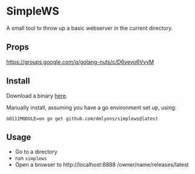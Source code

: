 # SimpleWS
A small tool to throw up a basic webserver in the current directory.

## Props
https://groups.google.com/g/golang-nuts/c/D6yevo6VyyM

## Install
Download a binary [here](https://github.com/dmlyons/simplews/releases/latest).

Manually install, assuming you have a go environment set up, using:

`GO111MODULE=on go get github.com/dmlyons/simplews@latest`

## Usage
* Go to a directory
* run `simplews`
* Open a browser to http://localhost:8888
/owner/name/releases/latest
